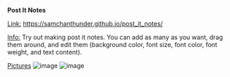 **Post It Notes** 

<ins>Link:</ins> https://samchanthunder.github.io/post_it_notes/

<ins>Info:</ins> Try out making post it notes. You can add as many as you want, drag them around, and edit them (background color, font size, font color, font weight, and text content).

<ins>Pictures</ins>
![image](https://github.com/SamchanThunder/post_it_notes/assets/81918438/d48c2a1c-80a9-41c8-b670-31dc05516c29)
![image](https://github.com/SamchanThunder/post_it_notes/assets/81918438/178c3794-1ecc-4bf5-9cbb-04e858ebbc9a)
